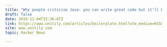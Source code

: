 ```yaml
---
title: "Why people criticise Java: you can write great code but it'll be 90% boilerplate"
draft: false
date: 2019-12-04T15:36:07Z
link: https://www.unitily.com/articles/boilerplate.html?utm_medium=RSS&utm_source=hune
site: www.unitily.com
topic: Hacker News  

---
```

